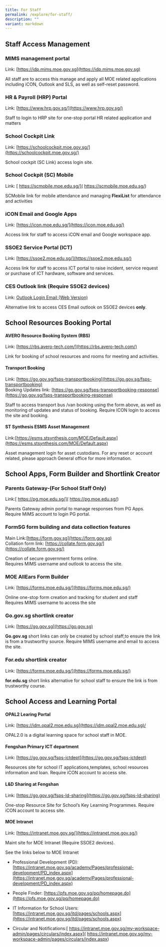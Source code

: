 ```yaml
---
title: For Staff
permalink: /explore/for-staff/
description: ""
variant: markdown
---
```

## Staff Access Management 

### MIMS management portal

Link:  [https://idp.mims.moe.gov.sg](https://idp.mims.moe.gov.sg)

All staff are to access this manage and apply all MOE related applications including iCON, Outlook and SLS, as well as self-reset password.


### HR &amp; Payroll (HRP) Portal

Link:  [https://www.hrp.gov.sg/](https://www.hrp.gov.sg/)

Staff to login to HRP site for one-stop portal HR related application and matters

### School Cockpit Link

Link:  [https://schoolcockpit.moe.gov.sg/](https://schoolcockpit.moe.gov.sg/)

School cockpit (SC Link) access login site.

### School Cockpit (SC) Mobile

Link: [ https://scmobile.moe.edu.sg/]( https://scmobile.moe.edu.sg/)

SCMobile link for mobile attendance and managing **FlexiList** for attendance and activities

### iCON Email and Google Apps

Link:  [https://icon.moe.edu.sg/](https://icon.moe.edu.sg/)

Access link for staff to access iCON email and Google workspace app.

### SSOE2 Service Portal (ICT)

Link:  [https://ssoe2.moe.edu.sg/](https://ssoe2.moe.edu.sg/)

Access link for staff to access ICT portal to raise incident, service request or purchase of ICT hardware, software and services.

### CES Outlook link (Require SSOE2 devices)

Link: [Outlook Login Email (Web Version)](https://schools.gov.sg/owa/auth/logon.aspx?replaceCurrent=1&amp;url=https%3a%2f%2fschools.gov.sg%2fow)

Alternative link to access CES Email outlook on SSOE2 devices **only**.

## School Resources Booking Portal

#### AVERO Resource Booking System (RBS)

Link: [https://rbs.avero-tech.com/](https://rbs.avero-tech.com/)

Link for booking of school resources and rooms for meeting and activities.

#### Transport Booking 

Link: [https://go.gov.sg/fsps-transportbooking](https://go.gov.sg/fsps-transportbooking)
<br> Booking Updates link: [https://go.gov.sg/fsps-transportbooking-response](https://go.gov.sg/fsps-transportbooking-response)

Staff to access transport bus /van booking using the form above, as well as monitoring of updates and status of booking.
Require ICON login to access the site and booking.


#### ST Synthesis ESMS Asset Management

Link:[https://esms.stsynthesis.com/MOE/Default.aspx](https://esms.stsynthesis.com/MOE/Default.aspx)

Asset management login for asset custodians. For any reset or account related, please approach General office for more information.

## School Apps, Form Builder and Shortlink Creator

### Parents Gateway-(For School Staff Only)

Link:[ https://pg.moe.edu.sg/]( https://pg.moe.edu.sg/)

Parents Gateway admin portal to manage responses from PG Apps.
<br>Require MiMS account to login PG portal.

### FormSG  form building and data collection features

Main Link:[https://form.gov.sg](https://form.gov.sg)
<br>Collation form link: [https://collate.form.gov.sg/](https://collate.form.gov.sg/)

Creation of secure government forms online. 
<br> Requires MIMS username and outlook to access the site.

### MOE AllEars Form Builder

Link: [https://forms.moe.edu.sg/](https://forms.moe.edu.sg/)

Online one-stop form creation and tracking for student and staff
<br>Requires MIMS username  to access the site

### Go.gov.sg shortlink creator

Link: [https://go.gov.sg](https://go.gov.sg)

**Go.gov.sg**&nbsp;short links can only be created by school staff,to ensure the link is from a trustworthy source. Require MIMS username and email to access the site.

### For.edu shortlink creator 

Link: [https://forms.moe.edu.sg/](https://forms.moe.edu.sg/)

**for.edu.sg**&nbsp;short links alternative for school staff to ensure the link is from trustworthy course. 


## School Access and Learning Portal

####  OPAL2  Learing Portal
Link: [https://idm.opal2.moe.edu.sg](https://idm.opal2.moe.edu.sg)/

OPAL2.0 is a digital learning space for school staff in MOE.

####  Fengshan Primary ICT department
Link: [https://go.gov.sg/fsps-ictdept](https://go.gov.sg/fsps-ictdept)

Resources site for school IT applications,templates, school resources information and loan. Require iCON account to access site.

#### L&amp;D Sharing at Fengshan

Link: [https://go.gov.sg/fsps-ld-sharing](https://go.gov.sg/fsps-ld-sharing)

One-stop Resource Site for School’s Key Learning Programmes. Require iCON account to access site.

#### MOE Intranet 

Link: [https://intranet.moe.gov.sg/](https://intranet.moe.gov.sg/)

Maint site for MOE Intranet (Require SSOE2 devices).

See the links below to  MOE Intranet 

* Professional Development (PD): [https://intranet.moe.gov.sg/academy/Pages/professional-development/PD_index.aspx](https://intranet.moe.gov.sg/academy/Pages/professional-development/PD_index.aspx)

* People Finder: [https://pfs.moe.gov.sg/pq/homepage.do](https://pfs.moe.gov.sg/pq/homepage.do)

* IT Information for School Users: [https://intranet.moe.gov.sg/itd/pages/schools.aspx](https://intranet.moe.gov.sg/itd/pages/schools.aspx)

* Circular and Notifications:[ https://intranet.moe.gov.sg/my-workspace-admin/pages/circulars/index.aspx]( https://intranet.moe.gov.sg/my-workspace-admin/pages/circulars/index.aspx)